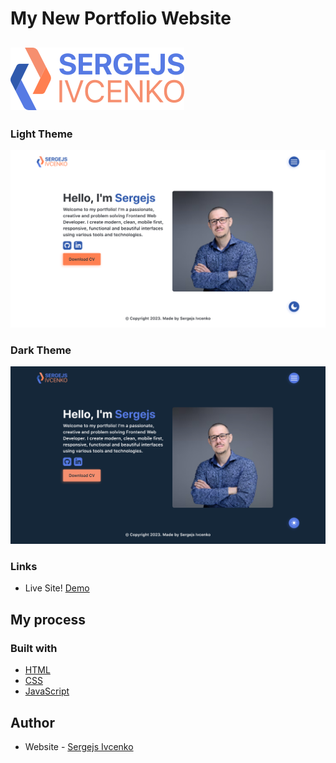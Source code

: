 # My New Portfolio Website

## ![Logo](./images/logo-light.svg)

<!-- ### Screenshot -->

### Light Theme

![Screenshot Light](./images/screenshot-light.png)

### Dark Theme

![Screenshot Dark](./images/screenshot-dark.png)

### Links

- Live Site! [Demo](https://sergejs-ivcenko.netlify.app/)

## My process

### Built with

- [HTML](https://dev.w3.org/html5/spec-LC/)
- [CSS](https://www.w3.org/Style/CSS/Overview.en.html)
- [JavaScript](https://developer.mozilla.org/en-US/docs/Web/JavaScript)

## Author

- Website - [Sergejs Ivcenko](https://ivcenko.vercel.app/)
